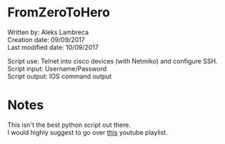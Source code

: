 # FromZeroToHero

Written by:             Aleks Lambreca   
Creation date:          09/09/2017      
Last modified date:     10/09/2017      
  
Script use:	            Telnet into cisco devices (with Netmiko) and configure SSH.    
Script input:           Username/Password   
Script output:          IOS command output  
      
# Notes

This isn't the best python script out there.  
I would highly suggest to go over [this](https://www.youtube.com/user/GPM365/playlists) youtube playlist.  
